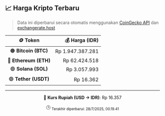 

<!-- HARGA_KRIPTO -->
## 📈 Harga Kripto Terbaru

> Data ini diperbarui secara otomatis menggunakan [CoinGecko API](https://www.coingecko.com/) dan [exchangerate.host](https://exchangerate.host/)

<div align="center">

| 🪙 Token | 💰 Harga (IDR) |
|:------:|---------------:|
| 🟠 **Bitcoin (BTC)**   | Rp 1.947.387.281 |
| 🔵 **Ethereum (ETH)**  | Rp 62.424.518 |
| 🟣 **Solana (SOL)**    | Rp 3.057.993 |
| 🟢 **Tether (USDT)**   | Rp 16.362 |

---

💱 **Kurs Rupiah (USD → IDR)**: Rp 16.357

🕒 <sub>Terakhir diperbarui: 28/7/2025, 00.19.41</sub>

</div>
<!-- /HARGA_KRIPTO -->